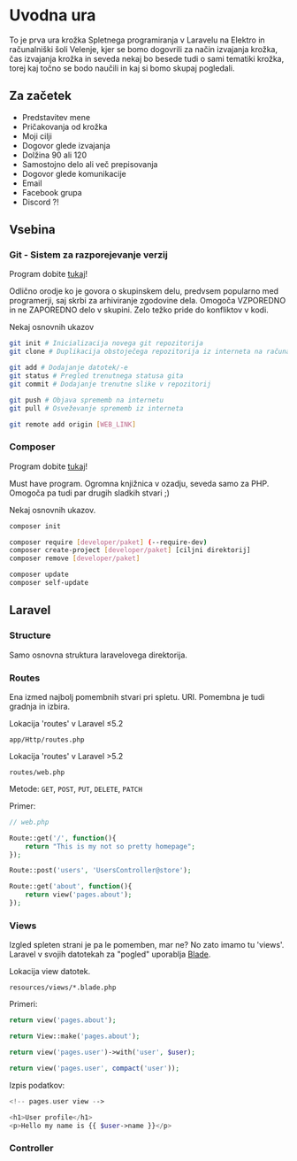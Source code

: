 # Uvodna ura

To je prva ura krožka Spletnega programiranja v Laravelu na Elektro in računalniški šoli Velenje, kjer se bomo dogovrili za način izvajanja krožka, čas izvajanja krožka in seveda nekaj bo besede tudi o sami tematiki krožka, torej kaj točno se bodo naučili in kaj si bomo skupaj pogledali.

## Za začetek

* Predstavitev mene
* Pričakovanja od krožka
* Moji cilji
* Dogovor glede izvajanja
 * Dolžina 90 ali 120
 * Samostojno delo ali več prepisovanja
* Dogovor glede komunikacije
 * Email
 * Facebook grupa
 * Discord ?!


## Vsebina

### Git - Sistem za razporejevanje verzij
Program dobite [tukaj](https://git-scm.com/)!

Odlično orodje ko je govora o skupinskem delu, predvsem popularno med programerji, saj skrbi za arhiviranje zgodovine dela. Omogoča VZPOREDNO in ne ZAPOREDNO delo v skupini. Zelo težko pride do konfliktov v kodi.

Nekaj osnovnih ukazov

```bash
git init # Inicializacija novega git repozitorija
git clone # Duplikacija obstoječega repozitorija iz interneta na računalnik

git add # Dodajanje datotek/-e
git status # Pregled trenutnega statusa gita
git commit # Dodajanje trenutne slike v repozitorij

git push # Objava sprememb na internetu
git pull # Osveževanje sprememb iz interneta

git remote add origin [WEB_LINK]
```

### Composer
Program dobite [tukaj](https://getcomposer.org/download/)!

Must have program. Ogromna knjižnica v ozadju, seveda samo za PHP. Omogoča pa tudi par drugih sladkih stvari ;)

Nekaj osnovnih ukazov.

```bash
composer init

composer require [developer/paket] (--require-dev)
composer create-project [developer/paket] [ciljni direktorij]
composer remove [developer/paket]

composer update
composer self-update
```

## Laravel

### Structure
Samo osnovna struktura laravelovega direktorija.

### Routes
Ena izmed najbolj pomembnih stvari pri spletu. URI. Pomembna je tudi gradnja in izbira.

Lokacija 'routes' v Laravel ≤5.2

`app/Http/routes.php`

Lokacija 'routes' v Laravel >5.2

`routes/web.php`

Metode: `GET`, `POST`, `PUT`, `DELETE`, `PATCH`

Primer:
```php
// web.php

Route::get('/', function(){
    return "This is my not so pretty homepage";
});

Route::post('users', 'UsersController@store');

Route::get('about', function(){
    return view('pages.about');
});
```

### Views
Izgled spleten strani je pa le pomemben, mar ne? No zato imamo tu 'views'. Laravel v svojih datotekah za "pogled" uporablja [Blade](https://laravel.com/docs/5.3/blade).

Lokacija view datotek.

`resources/views/*.blade.php`

Primeri:

```php
return view('pages.about');

return View::make('pages.about');

return view('pages.user')->with('user', $user);

return view('pages.user', compact('user'));
```

Izpis podatkov:
```php
<!-- pages.user view -->

<h1>User profile</h1>
<p>Hello my name is {{ $user->name }}</p>
```

### Controller

